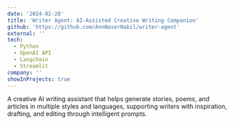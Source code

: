 ```yaml
---
date: '2024-02-28'
title: 'Writer Agent: AI-Assisted Creative Writing Companion'
github: 'https://github.com/AnnNaserNabil/writer-agent'
external: ''
tech:
  - Python
  - OpenAI API
  - Langchain
  - Streamlit
company: ''
showInProjects: true
---
```


A creative AI writing assistant that helps generate stories, poems, and articles in multiple styles and languages, supporting writers with inspiration, drafting, and editing through intelligent prompts.
